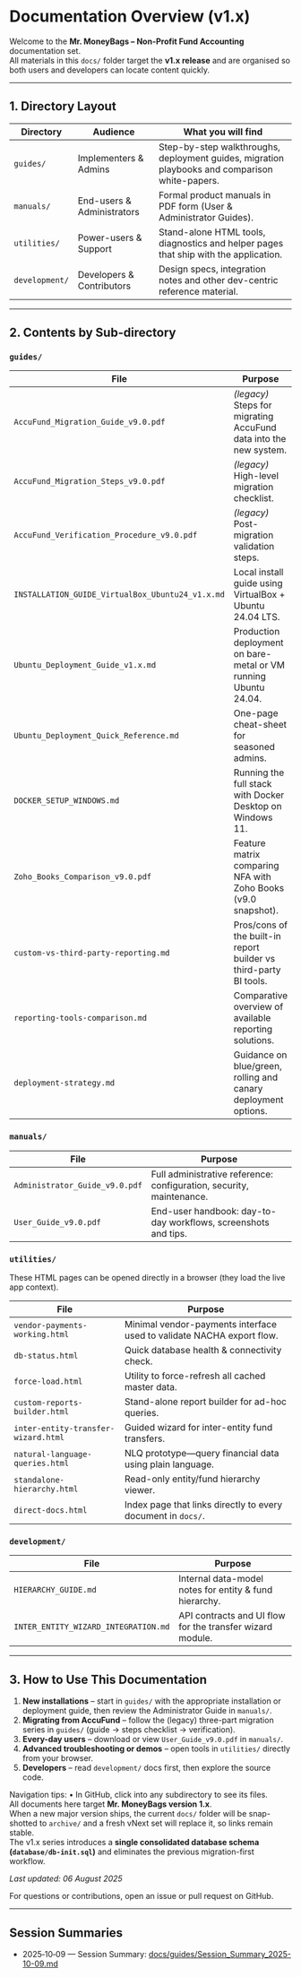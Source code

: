 # Documentation Overview (v1.x)

Welcome to the **Mr. MoneyBags – Non-Profit Fund Accounting** documentation set.  
All materials in this `docs/` folder target the **v1.x release** and are organised so both users and developers can locate content quickly.

---

## 1. Directory Layout

| Directory | Audience | What you will find |
|-----------|----------|--------------------|
| `guides/` | Implementers & Admins | Step-by-step walkthroughs, deployment guides, migration playbooks and comparison white-papers. |
| `manuals/` | End-users & Administrators | Formal product manuals in PDF form (User & Administrator Guides). |
| `utilities/` | Power-users & Support | Stand-alone HTML tools, diagnostics and helper pages that ship with the application. |
| `development/` | Developers & Contributors | Design specs, integration notes and other dev-centric reference material. |

---

## 2. Contents by Sub-directory

### `guides/`
| File | Purpose |
|------|---------|
| `AccuFund_Migration_Guide_v9.0.pdf` | *(legacy)* Steps for migrating AccuFund data into the new system. |
| `AccuFund_Migration_Steps_v9.0.pdf` | *(legacy)* High-level migration checklist. |
| `AccuFund_Verification_Procedure_v9.0.pdf` | *(legacy)* Post-migration validation steps. |
| `INSTALLATION_GUIDE_VirtualBox_Ubuntu24_v1.x.md` | Local install guide using VirtualBox + Ubuntu 24.04 LTS. |
| `Ubuntu_Deployment_Guide_v1.x.md` | Production deployment on bare-metal or VM running Ubuntu 24.04. |
| `Ubuntu_Deployment_Quick_Reference.md` | One-page cheat-sheet for seasoned admins. |
| `DOCKER_SETUP_WINDOWS.md` | Running the full stack with Docker Desktop on Windows 11. |
| `Zoho_Books_Comparison_v9.0.pdf` | Feature matrix comparing NFA with Zoho Books (v9.0 snapshot). |
| `custom-vs-third-party-reporting.md` | Pros/cons of the built-in report builder vs third-party BI tools. |
| `reporting-tools-comparison.md` | Comparative overview of available reporting solutions. |
| `deployment-strategy.md` | Guidance on blue/green, rolling and canary deployment options. |

### `manuals/`
| File | Purpose |
|------|---------|
| `Administrator_Guide_v9.0.pdf` | Full administrative reference: configuration, security, maintenance. |
| `User_Guide_v9.0.pdf` | End-user handbook: day-to-day workflows, screenshots and tips. |

### `utilities/`
These HTML pages can be opened directly in a browser (they load the live app context).

| File | Purpose |
|------|---------|
| `vendor-payments-working.html` | Minimal vendor-payments interface used to validate NACHA export flow. |
| `db-status.html` | Quick database health & connectivity check. |
| `force-load.html` | Utility to force-refresh all cached master data. |
| `custom-reports-builder.html` | Stand-alone report builder for ad-hoc queries. |
| `inter-entity-transfer-wizard.html` | Guided wizard for inter-entity fund transfers. |
| `natural-language-queries.html` | NLQ prototype—query financial data using plain language. |
| `standalone-hierarchy.html` | Read-only entity/fund hierarchy viewer. |
| `direct-docs.html` | Index page that links directly to every document in `docs/`.

### `development/`
| File | Purpose |
|------|---------|
| `HIERARCHY_GUIDE.md` | Internal data-model notes for entity & fund hierarchy. |
| `INTER_ENTITY_WIZARD_INTEGRATION.md` | API contracts and UI flow for the transfer wizard module. |

---

## 3. How to Use This Documentation

1. **New installations** – start in `guides/` with the appropriate installation or deployment guide, then review the Administrator Guide in `manuals/`.
2. **Migrating from AccuFund** – follow the (legacy) three-part migration series in `guides/` (guide → steps checklist → verification).
3. **Every-day users** – download or view `User_Guide_v9.0.pdf` in `manuals/`.
4. **Advanced troubleshooting or demos** – open tools in `utilities/` directly from your browser.
5. **Developers** – read `development/` docs first, then explore the source code.

Navigation tips:
• In GitHub, click into any subdirectory to see its files.  
All documents here target **Mr. MoneyBags version 1.x**.  
When a new major version ships, the current `docs/` folder will be snap-shotted to `archive/` and a fresh vNext set will replace it, so links remain stable.  
The v1.x series introduces a **single consolidated database schema (`database/db-init.sql`)** and eliminates the previous migration-first workflow.


*Last updated: 06 August 2025*  

For questions or contributions, open an issue or pull request on GitHub.

---

## Session Summaries

- 2025‑10‑09 — Session Summary: [docs/guides/Session_Summary_2025-10-09.md](guides/Session_Summary_2025-10-09.md)

